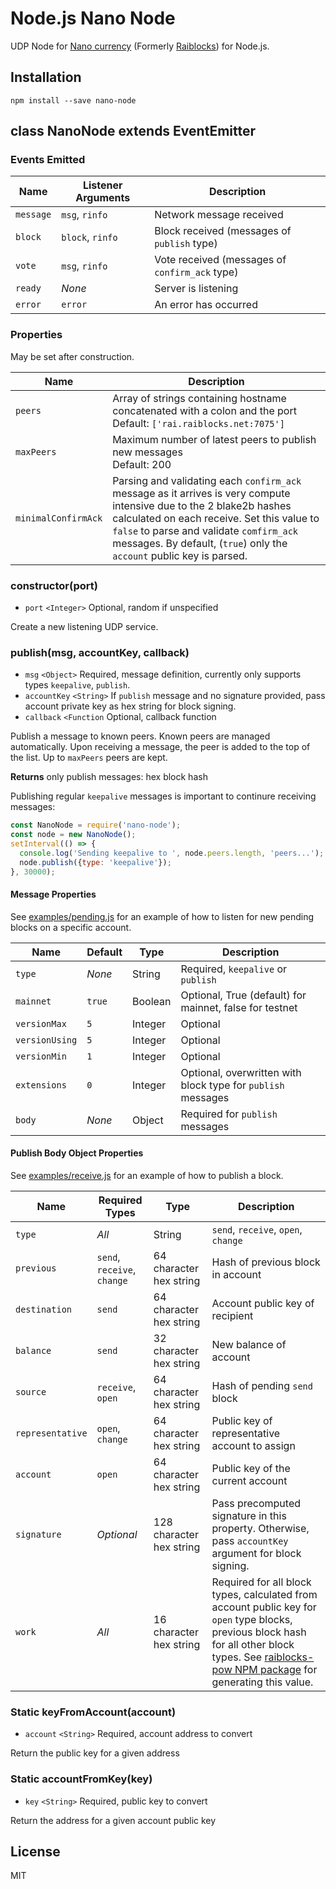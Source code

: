 # Node.js Nano Node

UDP Node for [Nano currency](https://nano.org) (Formerly [Raiblocks](https://raiblocks.net)) for Node.js.

## Installation

```
npm install --save nano-node
```

## class NanoNode extends EventEmitter

### Events Emitted

Name | Listener Arguments | Description
-----|-------------------|-----------------------
`message` | `msg`, `rinfo` | Network message received
`block` | `block`, `rinfo` | Block received (messages of `publish` type)
`vote` | `msg`, `rinfo` | Vote received (messages of `confirm_ack` type)
`ready` | *None* | Server is listening
`error` | `error` | An error has occurred

### Properties

May be set after construction.

Name | Description
-----|---------------
`peers` | Array of strings containing hostname concatenated with a colon and the port<br>Default: `['rai.raiblocks.net:7075']`
`maxPeers` | Maximum number of latest peers to publish new messages<br>Default: 200
`minimalConfirmAck` | Parsing and validating each `confirm_ack` message as it arrives is very compute intensive due to the 2 blake2b hashes calculated on each receive. Set this value to `false` to parse and validate `comfirm_ack` messages. By default, (`true`) only the `account` public key is parsed.

### constructor(port)

* `port` `<Integer>` Optional, random if unspecified

Create a new listening UDP service.

### publish(msg, accountKey, callback)

* `msg` `<Object>` Required, message definition, currently only supports types `keepalive`, `publish`.
* `accountKey` `<String>` If `publish` message and no signature provided, pass account private key as hex string for block signing.
* `callback` `<Function` Optional, callback function

Publish a message to known peers. Known peers are managed automatically. Upon receiving a message, the peer is added to the top of the list. Up to `maxPeers` peers are kept.

**Returns** only publish messages: hex block hash

Publishing regular `keepalive` messages is important to continure receiving messages:

```js
const NanoNode = require('nano-node');
const node = new NanoNode();
setInterval(() => {
  console.log('Sending keepalive to ', node.peers.length, 'peers...');
  node.publish({type: 'keepalive'});
}, 30000);
```

#### Message Properties

See [examples/pending.js](examples/pending.js) for an example of how to listen for new pending blocks on a specific account.

Name | Default | Type | Description
-----|--------|-------|--------------
`type` | *None* | String | Required, `keepalive` or `publish`
`mainnet` | `true` | Boolean | Optional, True (default) for mainnet, false for testnet
`versionMax` | `5` | Integer | Optional
`versionUsing` | `5` | Integer | Optional
`versionMin` | `1` | Integer | Optional
`extensions` | `0` | Integer | Optional, overwritten with block type for `publish` messages
`body` | *None* | Object | Required for `publish` messages

#### Publish Body Object Properties

See [examples/receive.js](examples/receive.js) for an example of how to publish a block.

Name | Required Types | Type | Description
-----|----------------|----|---
`type` | *All* | String | `send`, `receive`, `open`, `change`
`previous` | `send`, `receive`, `change` | 64 character hex string | Hash of previous block in account
`destination` | `send` | 64 character hex string | Account public key of recipient
`balance` | `send` | 32 character hex string | New balance of account
`source` | `receive`, `open` | 64 character hex string | Hash of pending `send` block
`representative` | `open`, `change` | 64 character hex string | Public key of representative account to assign
`account` | `open` | 64 character hex string | Public key of the current account
`signature` | *Optional* | 128 character hex string | Pass precomputed signature in this property. Otherwise, pass `accountKey` argument for block signing.
`work` | *All* | 16 character hex string | Required for all block types, calculated from account public key for `open` type blocks, previous block hash for all other block types. See [raiblocks-pow NPM package](https://github.com/numtel/node-raiblocks-pow) for generating this value.

### Static keyFromAccount(account)

* `account` `<String>` Required, account address to convert

Return the public key for a given address

### Static accountFromKey(key)

* `key` `<String>` Required, public key to convert

Return the address for a given account public key

## License

MIT
